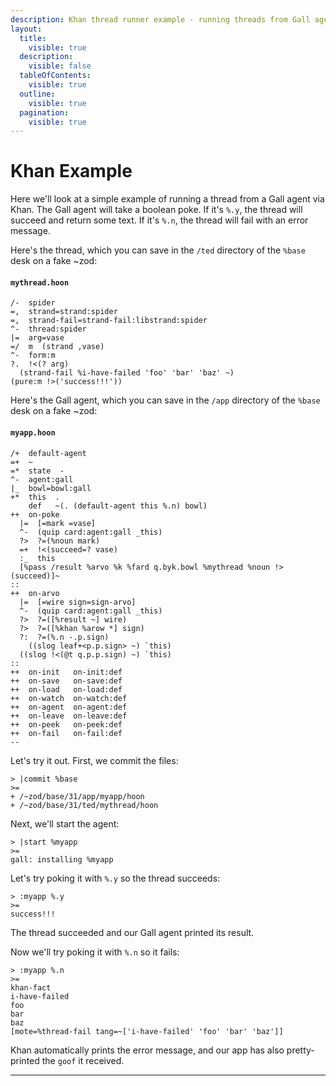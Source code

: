 ```yaml
---
description: Khan thread runner example - running threads from Gall agents with success/failure handling and result processing.
layout:
  title:
    visible: true
  description:
    visible: false
  tableOfContents:
    visible: true
  outline:
    visible: true
  pagination:
    visible: true
---
```

# Khan Example

Here we'll look at a simple example of running a thread from a Gall agent via Khan. The Gall agent will take a boolean poke. If it's `%.y`, the thread will succeed and return some text. If it's `%.n`, the thread will fail with an error message.

Here's the thread, which you can save in the `/ted` directory of the `%base` desk on a fake ~zod:

#### `mythread.hoon`

```hoon
/-  spider
=,  strand=strand:spider
=,  strand-fail=strand-fail:libstrand:spider
^-  thread:spider
|=  arg=vase
=/  m  (strand ,vase)
^-  form:m
?.  !<(? arg)
  (strand-fail %i-have-failed 'foo' 'bar' 'baz' ~)
(pure:m !>('success!!!'))
```

Here's the Gall agent, which you can save in the `/app` directory of the `%base` desk on a fake ~zod:

#### `myapp.hoon`

```hoon
/+  default-agent
=+  ~
=*  state  -
^-  agent:gall
|_  bowl=bowl:gall
+*  this  .
    def   ~(. (default-agent this %.n) bowl)
++  on-poke
  |=  [=mark =vase]
  ^-  (quip card:agent:gall _this)
  ?>  ?=(%noun mark)
  =+  !<(succeed=? vase)
  :_  this
  [%pass /result %arvo %k %fard q.byk.bowl %mythread %noun !>(succeed)]~
::
++  on-arvo
  |=  [=wire sign=sign-arvo]
  ^-  (quip card:agent:gall _this)
  ?>  ?=([%result ~] wire)
  ?>  ?=([%khan %arow *] sign)
  ?:  ?=(%.n -.p.sign)
    ((slog leaf+<p.p.sign> ~) `this)
  ((slog !<(@t q.p.p.sign) ~) `this)
::
++  on-init   on-init:def
++  on-save   on-save:def
++  on-load   on-load:def
++  on-watch  on-watch:def
++  on-agent  on-agent:def
++  on-leave  on-leave:def
++  on-peek   on-peek:def
++  on-fail   on-fail:def
--
```

Let's try it out. First, we commit the files:

```
> |commit %base
>=
+ /~zod/base/31/app/myapp/hoon
+ /~zod/base/31/ted/mythread/hoon
```

Next, we'll start the agent:

```
> |start %myapp
>=
gall: installing %myapp
```

Let's try poking it with `%.y` so the thread succeeds:

```
> :myapp %.y
>=
success!!!
```

The thread succeeded and our Gall agent printed its result.

Now we'll try poking it with `%.n` so it fails:

```
> :myapp %.n
>=
khan-fact
i-have-failed
foo
bar
baz
[mote=%thread-fail tang=~['i-have-failed' 'foo' 'bar' 'baz']]
```

Khan automatically prints the error message, and our app has also pretty-printed the `goof` it received.

---
